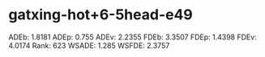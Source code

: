 # gatxing-hot+6-5head-e49

ADEb: 1.8181
ADEp: 0.755
ADEv: 2.2355
FDEb: 3.3507
FDEp: 1.4398
FDEv: 4.0174
Rank: 623
WSADE: 1.285
WSFDE: 2.3757